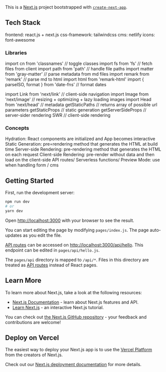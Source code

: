 This is a [Next.js](https://nextjs.org/) project bootstrapped with [`create-next-app`](https://github.com/vercel/next.js/tree/canary/packages/create-next-app).

## Tech Stack

frontend: react.js + next.js
css-framework: tailwindcss
cms: netlify
icons: font-awesome

### Libraries

import cn from 'classnames' // toggle classes
import fs from 'fs' // fetch files from client
import path from 'path' // handle file paths
import matter from 'gray-matter' // parse metadata from md files
import remark from 'remark' // parse md to html
import html from 'remark-html'
import { parseISO, format } from 'date-fns' // format dates

import Link from 'next/link' // client-side navigation
import Image from 'next/image' // resizing + optimizing + lazy loading images
import Head from 'next/head' // metadata
getStaticPaths // returns array of possible url parameters
getStaticProps // static generation
getServerSideProps // server-sider rendering
SWR // client-side rendering

### Concepts

Hydration: React components are initialized and App becomes interactive
Static Generation: pre=rendering method that generates the HTML at build time
Server-side Rendering: pre-rendering method that generates the HTML on each request
Client-side Rendering: pre-render without data and then load on the client-side
API routes/ Serverless functions/ Preview Mode: use when handling form / cms

## Getting Started

First, run the development server:

```bash
npm run dev
# or
yarn dev
```

Open [http://localhost:3000](http://localhost:3000) with your browser to see the result.

You can start editing the page by modifying `pages/index.js`. The page auto-updates as you edit the file.

[API routes](https://nextjs.org/docs/api-routes/introduction) can be accessed on [http://localhost:3000/api/hello](http://localhost:3000/api/hello). This endpoint can be edited in `pages/api/hello.js`.

The `pages/api` directory is mapped to `/api/*`. Files in this directory are treated as [API routes](https://nextjs.org/docs/api-routes/introduction) instead of React pages.

## Learn More

To learn more about Next.js, take a look at the following resources:

- [Next.js Documentation](https://nextjs.org/docs) - learn about Next.js features and API.
- [Learn Next.js](https://nextjs.org/learn) - an interactive Next.js tutorial.

You can check out [the Next.js GitHub repository](https://github.com/vercel/next.js/) - your feedback and contributions are welcome!

## Deploy on Vercel

The easiest way to deploy your Next.js app is to use the [Vercel Platform](https://vercel.com/new?utm_medium=default-template&filter=next.js&utm_source=create-next-app&utm_campaign=create-next-app-readme) from the creators of Next.js.

Check out our [Next.js deployment documentation](https://nextjs.org/docs/deployment) for more details.
